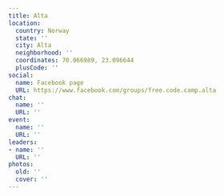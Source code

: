 ```yaml
---
title: Alta
location:
  country: Norway
  state: ''
  city: Alta
  neighborhood: ''
  coordinates: 70.066989, 23.096644
  plusCode: ''
social:
  name: Facebook page
  URL: https://www.facebook.com/groups/free.code.camp.alta
chat:
  name: ''
  URL: ''
event:
  name: ''
  URL: ''
leaders:
- name: ''
  URL: ''
photos:
  old: ''
  cover: ''
---
```

